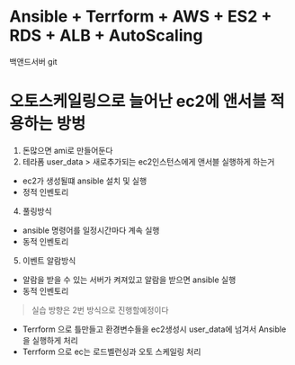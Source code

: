 # Ansible + Terrform + AWS + ES2 + RDS + ALB + AutoScaling


백앤드서버 git 


# 오토스케일링으로 늘어난 ec2에 앤서블 적용하는 방벙
1. 돈많으면 ami로 만들어둔다
2. 테라폼 user_data > 새로추가되는 ec2인스턴스에게 앤서블 실행하게 하는거
- ec2가 생성될떄 ansible 설치 및 실행
- 정적 인벤토리
4. 풀링방식
- ansible 명령어를 일정시간마다 계속 실행
- 동적 인벤토리
5. 이벤트 알람방식
- 알람을 받을 수 있는 서버가 켜져있고 알람을 받으면 ansible 실행
- 동적 인벤토리

> 실습 방향은 2번 방식으로 진행할예정이다

+ Terrform 으로 틀만들고 환경변수들을 ec2생성시 user_data에 넘겨서 Ansible을 실행하게 처리
+ Terrform 으로 ec는 로드벨런싱과 오토 스케일링 처리